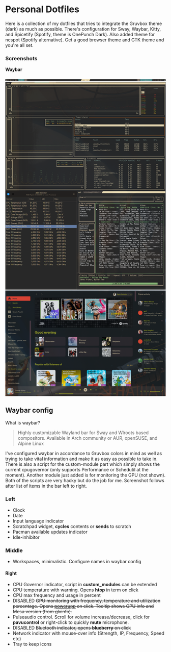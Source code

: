 # Personal Dotfiles
Here is a collection of my dotfiles that tries to integrate the Gruvbox theme (dark) as much as possible. There's configuration for Sway, Waybar, Kitty, and Spicetify (Spotify, theme is OnePunch Dark). Also added theme for ncspot (Spotify alternative).
Get a good browser theme and GTK theme and you're all set.

### Screenshots

**Waybar**

![Screenshot of waybar](/screenshot_waybar.png?raw=true)
![Screenshot of kitty and gtk theme](/kitty_and_gtk.png?raw=true)
![Screenshot of Spotify with opacity and system background](/spotify_with_opacity.png?raw=true)

## Waybar config
What is waybar?
>Highly customizable Wayland bar for Sway and Wlroots based compositors.
Available in Arch community or AUR, openSUSE, and Alpine Linux

I've configured waybar in accordance to Gruvbox colors in mind as well as trying to take vital information and make it as easy as possible to take in. There is also a script for the custom-module part which simply shows the current cpugovernor (only supports Performance or Schedutil at the moment). Another module just added is for monitoring the GPU (not shown). Both of the scripts are very hacky but do the job for me.
Screenshot follows after list of items in the bar left to right.

### Left
* Clock
* Date
* Input language indicator
* Scratchpad widget, **cycles** contents or **sends** to scratch
* Pacman available updates indicator
* Idle-inhibitor
### Middle
* Workspaces, minimalistic. Configure names in waybar config
#### Right
* CPU Governor indicator, script in **custom_modules** can be extended
* CPU temperature with warning. Opens **htop** in term on click
* CPU max frequency and usage in percent
* DISABLED ~~GPU monitoring with frequency, temperature and utilization percentage. Opens [powerupp](https://github.com/azeam/powerupp) on click. Tooltip shows GPU info and Mesa version (from glxinfo).~~
* Pulseaudio control. Scroll for volume increase/decrease, click for **pavucontrol** or right-click to quickly **mute** microphone.
* DISABLED ~~Bluetooth indicator, opens **blueberry** on click~~
* Network indicator with mouse-over info (Strength, IP, Frequency, Speed etc)
* Tray to keep icons


